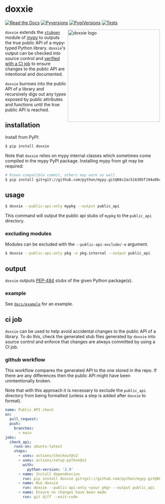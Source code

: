 # doxxie

[![Read the Docs](https://img.shields.io/readthedocs/doxxie?style=for-the-badge)](https://doxxie.readthedocs.io/)
[![Pyversions](https://img.shields.io/pypi/pyversions/doxxie.svg?style=for-the-badge)](https://pypi.org/project/doxxie/)
[![PypiVersions](https://img.shields.io/pypi/v/doxxie.svg?style=for-the-badge)](https://pypi.org/project/doxxie/)
[![Tests](https://img.shields.io/github/workflow/status/Kyle-Verhoog/doxxie/CI?label=Tests&style=for-the-badge)](https://github.com/Kyle-Verhoog/doxxie/actions?query=workflow%3ACI)

<img align="right" src="https://www.dropbox.com/s/5tjxiwtg927c5qf/Photo%202021-04-04%2C%2012%2053%2022.jpg?raw=1" alt="doxxie logo" width="300px"/>

`doxxie` extends the
[`stubgen`](https://mypy.readthedocs.io/en/stable/stubgen.html) module of
[mypy](http://mypy-lang.org/) to  outputs the true public API of a mypy-typed
Python library. `doxxie`'s output can be checked into source control and
[verified with a CI job](#ci-job) to ensure changes to the public API are
intentional and documented.


`doxxie` burrows into the public API of a library and recursively digs out any
types exposed by public attributes and functions until the true public API is
reached.


## installation

Install from PyPI:

```sh
$ pip install doxxie
```

Note that `doxxie` relies on mypy internal classes which sometimes come
compiled in the mypy PyPI package. Installing mypy from git may be required:

```sh
# Known compatible commit, others may work as well
$ pip install git+git://github.com/python/mypy.git@66c2ac516305f194a9bc37c1ebf7f22d62d6141c
```


## usage


```bash
$ doxxie --public-api-only mypkg --output public_api
```

This command will output the public api stubs of `mypkg` to the `public_api`
directory.


### excluding modules

Modules can be excluded with the `--public-api-exclude/-e` argument.


```bash
$ doxxie --public-api-only pkg -e pkg.internal --output public_api
```


## output

`doxxie` outputs [PEP-484](https://www.python.org/dev/peps/pep-0484/) stubs of
the given Python package(s).


### example

See
[`docs/example`](https://github.com/Kyle-Verhoog/doxxie/tree/main/docs/example)
for an example.


## ci job

`doxxie` can be used to help avoid accidental changes to the public API of a
library. To do this, check the generated stub files generated by `doxxie` into
source control and enforce that changes are always committed by using a CI job.


### github workflow

This workflow compares the generated API to the one stored in the repo. If
there are any differences then the public API might have been unintentionally
broken.

Note that with this approach it is necessary to exclude the `public_api`
directory from being formatted (unless a step is added after `doxxie` to
format).

```yaml
name: Public API check
on:
  pull_request:
  push:
    branches:
      - main
jobs:
  check_api:
    runs-on: ubuntu-latest
    steps:
      - uses: actions/checkout@v2
      - uses: actions/setup-python@v2
        with:
          python-version: '3.9'
      - name: Install dependencies
        run: pip install doxxie git+git://github.com/python/mypy.git@66c2ac516305f194a9bc37c1ebf7f22d62d6141c
      - name: Run doxxie
        run: doxxie --public-api-only <your pkg> --output public_api
      - name: Ensure no changes have been made
        run: git diff --exit-code
```
